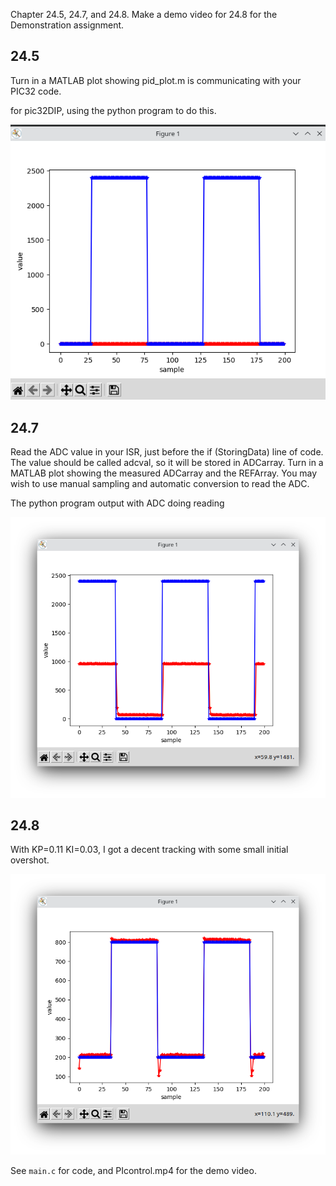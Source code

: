 Chapter 24.5, 24.7, and 24.8. Make a demo video for 24.8 for the Demonstration assignment.


## 24.5
Turn in a MATLAB plot showing pid_plot.m is communicating with your PIC32 code.

for pic32DIP, using the python program to do this.

![Alt text](ch24.py_no_ADC.png)

## 24.7

Read the ADC value in your ISR, just before the if (StoringData) line of code. The
value should be called adcval, so it will be stored in ADCarray. Turn in a MATLAB plot
showing the measured ADCarray and the REFArray. You may wish to use manual sampling
and automatic conversion to read the ADC.


The python program output with ADC doing reading

![Alt text](ch24.py_with_ADC.png)


## 24.8

With KP=0.11 KI=0.03, I got a decent tracking with some small initial overshot.

![Alt text](ch24.py_PI_tracking.png)

See `main.c` for code, and PIcontrol.mp4 for the demo video.
